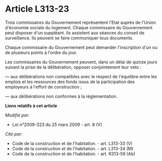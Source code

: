 # Article L313-23

Trois commissaires du Gouvernement représentent l'Etat auprès de l'Union d'économie sociale du logement. Chaque commissaire
du Gouvernement peut disposer d'un suppléant. Ils assistent aux séances du conseil de surveillance. Ils peuvent se faire
communiquer tous documents. 

Chaque commissaire du Gouvernement peut demander l'inscription d'un ou de plusieurs points à l'ordre du jour. 

Les commissaires du Gouvernement peuvent, dans un délai de quinze jours suivant la prise de la délibération, opposer
conjointement leur veto : 

― aux délibérations non compatibles avec le respect de l'équilibre entre les emplois et les ressources des fonds issus de la
participation des employeurs à l'effort de construction ; 

― aux délibérations non conformes à la réglementation.

**Liens relatifs à cet article**

_Modifié par_:

  - Loi n°2009-323 du 25 mars 2009 - art. 8 (V)

_Cité par_:

  - Code de la construction et de l'habitation. - art. L313-33 (V)
  - Code de la construction et de l'habitation. - art. L313-34 (M)
  - Code de la construction et de l'habitation. - art. R313-59 (Ab)
